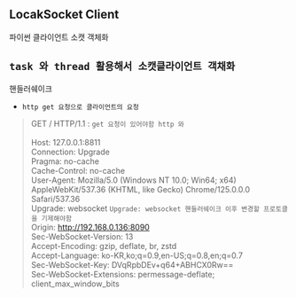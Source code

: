 ## LocakSocket Client

파이썬 클라이언트 소캣 객체화

## `task 와 thread 활용해서 소캣클라이언트 객채화`

핸들러쉐이크
- `http get 요청으로 클라이언트의 요청 `
>  GET / HTTP/1.1           : `get 요청이 있어야함 http 와` </br>   
>  Host: 127.0.0.1:8811 </br>
> Connection: Upgrade </br>
> Pragma: no-cache </br>
> Cache-Control: no-cache </br>
> User-Agent: Mozilla/5.0 (Windows NT 10.0; Win64; x64) AppleWebKit/537.36 (KHTML, like Gecko) Chrome/125.0.0.0 Safari/537.36 </br>
> Upgrade: websocket                                    `Upgrade: websocket 핸들러쉐이크 이후 변경할 프로토클을 기제해야함` </br>
> Origin: http://192.168.0.136:8090 </br>
> Sec-WebSocket-Version: 13 </br>
> Accept-Encoding: gzip, deflate, br, zstd </br>
> Accept-Language: ko-KR,ko;q=0.9,en-US;q=0.8,en;q=0.7 </br>
> Sec-WebSocket-Key: DVqRpbDEv+q64+ABHCX0Rw== </br>
> Sec-WebSocket-Extensions: permessage-deflate; client_max_window_bits </br>
